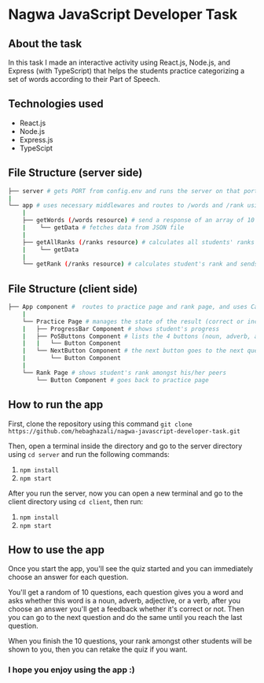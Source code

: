 # Nagwa JavaScript Developer Task

## About the task

In this task I made an interactive activity using React.js, Node.js, and Express (with TypeScript) that helps the students practice categorizing a set of words according to their Part of Speech.

## Technologies used

- React.js
- Node.js
- Express.js
- TypeScipt

## File Structure (server side)

```bash
├── server # gets PORT from config.env and runs the server on that port
|
└── app # uses necessary middlewares and routes to /words and /rank using the required methods
    |
    ├── getWords (/words resource) # send a response of an array of 10 random words
    |    └── getData # fetches data from JSON file
    |
    ├── getAllRanks (/ranks resource) # calculates all students' ranks and sends a response of all distinct ranks
    |    └── getData
    |
    └── getRank (/ranks resource) # calculates student's rank and sends it as a response
```

## File Structure (client side)

```bash
├── App component #  routes to practice page and rank page, and uses Card Component as its layout
    |
    └── Practice Page # manages the state of the result (correct or incorrect), the progress, and the number of correct answers
    |   ├── ProgressBar Component # shows student's progress
    |   ├── PoSButtons Component # lists the 4 buttons (noun, adverb, adjective, verb)
    |   |   └── Button Component
    |   └── NextButton Component # the next button goes to the next question
    |       └── Button Component
    |
    └── Rank Page # shows student's rank amongst his/her peers
        └── Button Component # goes back to practice page
```

## How to run the app

First, clone the repository using this command `git clone https://github.com/hebaghazali/nagwa-javascript-developer-task.git`

Then, open a terminal inside the directory and go to the server directory using `cd server` and run the following commands:

1. `npm install`
2. `npm start`

After you run the server, now you can open a new terminal and go to the client directory using `cd client`, then run:

1. `npm install`
2. `npm start`

## How to use the app

Once you start the app, you'll see the quiz started and you can immediately choose an answer for each question.

You'll get a random of 10 questions, each question gives you a word and asks whether this word is a noun, adverb, adjective, or a verb, after you choose an answer you'll get a feedback whether it's correct or not. Then you can go to the next question and do the same until you reach the last question.

When you finish the 10 questions, your rank amongst other students will be shown to you, then you can retake the quiz if you want.

### I hope you enjoy using the app :)
